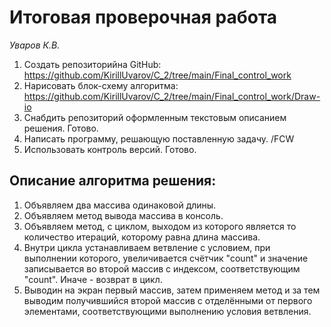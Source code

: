 # Итоговая проверочная работа

_Уваров К.В._

1. Создать репозиторийна GitHub: https://github.com/KirillUvarov/C_2/tree/main/Final_control_work
2. Нарисовать блок-схему алгоритма: https://github.com/KirillUvarov/C_2/tree/main/Final_control_work/Draw-io
3. Снабдить репозиторий оформленным текстовым описанием решения. Готово.
4. Написать программу, решающую поставленную задачу. /FCW
5. Использовать контроль версий. Готово.
   


## Описание алгоритма решения:
1. Объявляем два массива одинаковой длины.
2. Объявляем метод вывода массива в консоль.
3. Объявляем метод, с циклом, выходом из которого является то количество итераций, которому равна длина массива. 
4. Внутри цикла устанавливаем ветвление с условием, при выполнении которого, увеличивается счётчик "count" и значение записывается во второй массив с индексом, соответствующим "count". Иначе - возврат в цикл. 
5. Выводин на экран первый массив, затем применяем метод и за тем выводим получившийся второй массив с отделёнными от первого элементами, соответствующими выполнению условия ветвления.
